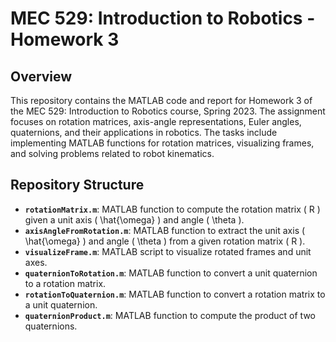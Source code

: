 # MEC 529: Introduction to Robotics - Homework 3

## Overview
This repository contains the MATLAB code and report for Homework 3 of the MEC 529: Introduction to Robotics course, Spring 2023. 
The assignment focuses on rotation matrices, axis-angle representations, Euler angles, quaternions, and their applications in robotics. 
The tasks include implementing MATLAB functions for rotation matrices, visualizing frames, and solving problems related to robot kinematics.

## Repository Structure
- **`rotationMatrix.m`**: MATLAB function to compute the rotation matrix \( R \) given a unit axis \( \hat{\omega} \) and angle \( \theta \).
- **`axisAngleFromRotation.m`**: MATLAB function to extract the unit axis \( \hat{\omega} \) and angle \( \theta \) from a given rotation matrix \( R \).
- **`visualizeFrame.m`**: MATLAB script to visualize rotated frames and unit axes.
- **`quaternionToRotation.m`**: MATLAB function to convert a unit quaternion to a rotation matrix.
- **`rotationToQuaternion.m`**: MATLAB function to convert a rotation matrix to a unit quaternion.
- **`quaternionProduct.m`**: MATLAB function to compute the product of two quaternions.
